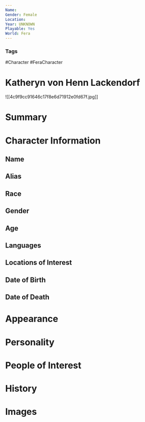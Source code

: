 ```yaml
---
Name: 
Gender: Female
Location: 
Year: UNKNOWN
Playable: Yes
World: Fera
---
```


### Tags
#Character #FeraCharacter 

# Katheryn von Henn Lackendorf
![[4c9f9cc91646c17f8e6d71912e0fd67f.jpg]]

# Summary


# Character Information

## Name

## Alias

## Race

## Gender

## Age

## Languages

## Locations of Interest

## Date of Birth

## Date of Death

# Appearance

# Personality

# People of Interest

# History

# Images
